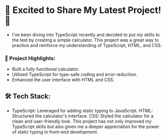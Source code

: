 # 🚀 Excited to Share My Latest Project! 🚀

* I've been diving into TypeScript recently and decided to put my skills to the test by creating a simple calculator. This project was a great way to practice and reinforce my understanding of TypeScript, HTML, and CSS.

### 🔢 Project Highlights:

* Built a fully functional calculator.
* Utilized TypeScript for type-safe coding and error reduction.
* Enhanced the user interface with HTML and CSS.
## 🛠 Tech Stack:

* TypeScript: Leveraged for adding static typing to JavaScript.
HTML: Structured the calculator's interface.
CSS: Styled the calculator for a clean and user-friendly look.
This project has not only improved my TypeScript skills but also given me a deeper appreciation for the power of static typing in front-end development.


